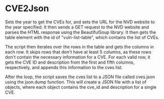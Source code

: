 # CVE2Json


Sets the year to get the CVEs for, and sets the URL for the NVD website to the year specified. It then sends a GET request to the NVD website and parses the HTML response using the BeautifulSoup library. It then gets the table element with the id of "vuln-list-table", which contains the list of CVEs.

The script then iterates over the rows in the table and gets the columns in each row. It skips rows that don't have at least 5 columns, as these rows don't contain the necessary information for a CVE. For each valid row, it gets the CVE ID and description from the first and fifth columns, respectively, and appends this information to the cves list.

After the loop, the script saves the cves list to a JSON file called cves.json using the json.dump function. This will create a JSON file with a list of objects, where each object contains the cve_id and description for a single CVE.



